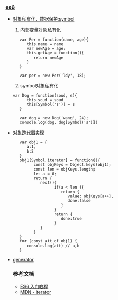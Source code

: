 ### [es6](https://es6.ruanyifeng.com/)

-  [对象私有化，数据保护:symbol](./symbol.js)
   1. 内部变量对象私有化
   ```
      var Per = function(name, age){
         this.name = name
         var newAge = age;
         this.getAge = function(){
            return newAge
         }
      }

      var per = new Per('ldy', 18);
   ```
   2. symbol对象私有化
   ```
   var Dog = function(soud, s){
         this.soud = soud
         this[Symbol('s')] = s
      }

      var dog = new Dog('wang', 24);
      console.log(dog, dog[Symbol('s')])
   ```
- [对象迭代器实现](./iterator.js)

   ```
      var obj1 = {
         a:1,
         b:2
      }
      obj1[Symbol.iterator] = function(){
            const objKeys = Object.keys(obj1);
            const len = objKeys.length;
            let a = 0;
            return {
               next(){
                     if(a < len ){
                        return {
                           value: objKeys[a++],
                           done:false
                        }
                     }
                     return {
                        done:true
                     }
               }
            }
      }
      for (const att of obj1) {
         console.log(att) // a,b
      }
   ```

 - [generator](./generator.js)

   ### 参考文档

   - [ES6 入门教程](https://es6.ruanyifeng.com/)
   - [MDN - iterator](https://developer.mozilla.org/zh-CN/docs/Web/JavaScript/Reference/Global_Objects/Iterator)